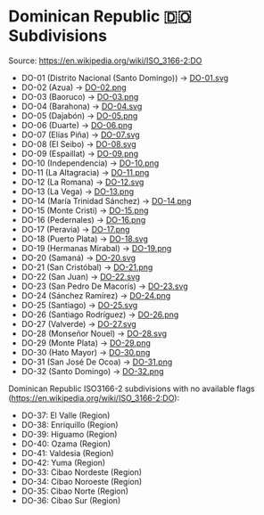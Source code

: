 # Dominican Republic 🇩🇴 Subdivisions

Source: https://en.wikipedia.org/wiki/ISO_3166-2:DO

* DO-01 (Distrito Nacional (Santo Domingo)) -> [DO-01.svg](https://github.com/amckenna41/iso3166-flag-icons/blob/main/iso3166-2-icons/DO/DO-01.svg)
* DO-02 (Azua) -> [DO-02.png](https://github.com/amckenna41/iso3166-flag-icons/blob/main/iso3166-2-icons/DO/DO-02.png)
* DO-03 (Baoruco) -> [DO-03.png](https://github.com/amckenna41/iso3166-flag-icons/blob/main/iso3166-2-icons/DO/DO-03.png)
* DO-04 (Barahona) -> [DO-04.svg](https://github.com/amckenna41/iso3166-flag-icons/blob/main/iso3166-2-icons/DO/DO-04.svg)
* DO-05 (Dajabón) -> [DO-05.png](https://github.com/amckenna41/iso3166-flag-icons/blob/main/iso3166-2-icons/DO/DO-05.png)
* DO-06 (Duarte) -> [DO-06.png](https://github.com/amckenna41/iso3166-flag-icons/blob/main/iso3166-2-icons/DO/DO-06.png)
* DO-07 (Elías Piña) -> [DO-07.svg](https://github.com/amckenna41/iso3166-flag-icons/blob/main/iso3166-2-icons/DO/DO-07.svg)
* DO-08 (El Seibo) -> [DO-08.svg](https://github.com/amckenna41/iso3166-flag-icons/blob/main/iso3166-2-icons/DO/DO-08.svg)
* DO-09 (Espaillat) -> [DO-09.png](https://github.com/amckenna41/iso3166-flag-icons/blob/main/iso3166-2-icons/DO/DO-09.png)
* DO-10 (Independencia) -> [DO-10.png](https://github.com/amckenna41/iso3166-flag-icons/blob/main/iso3166-2-icons/DO/DO-10.png)
* DO-11 (La Altagracia) -> [DO-11.png](https://github.com/amckenna41/iso3166-flag-icons/blob/main/iso3166-2-icons/DO/DO-11.png)
* DO-12 (La Romana) -> [DO-12.svg](https://github.com/amckenna41/iso3166-flag-icons/blob/main/iso3166-2-icons/DO/DO-12.svg)
* DO-13 (La Vega) -> [DO-13.png](https://github.com/amckenna41/iso3166-flag-icons/blob/main/iso3166-2-icons/DO/DO-13.png)
* DO-14 (María Trinidad Sánchez) -> [DO-14.png](https://github.com/amckenna41/iso3166-flag-icons/blob/main/iso3166-2-icons/DO/DO-14.png)
* DO-15 (Monte Cristi) -> [DO-15.png](https://github.com/amckenna41/iso3166-flag-icons/blob/main/iso3166-2-icons/DO/DO-15.png)
* DO-16 (Pedernales) -> [DO-16.png](https://github.com/amckenna41/iso3166-flag-icons/blob/main/iso3166-2-icons/DO/DO-16.png)
* DO-17 (Peravia) -> [DO-17.png](https://github.com/amckenna41/iso3166-flag-icons/blob/main/iso3166-2-icons/DO/DO-17.png)
* DO-18 (Puerto Plata) -> [DO-18.svg](https://github.com/amckenna41/iso3166-flag-icons/blob/main/iso3166-2-icons/DO/DO-18.svg)
* DO-19 (Hermanas Mirabal) -> [DO-19.png](https://github.com/amckenna41/iso3166-flag-icons/blob/main/iso3166-2-icons/DO/DO-19.png)
* DO-20 (Samaná) -> [DO-20.svg](https://github.com/amckenna41/iso3166-flag-icons/blob/main/iso3166-2-icons/DO/DO-20.svg)
* DO-21 (San Cristóbal) -> [DO-21.png](https://github.com/amckenna41/iso3166-flag-icons/blob/main/iso3166-2-icons/DO/DO-21.png)
* DO-22 (San Juan) -> [DO-22.svg](https://github.com/amckenna41/iso3166-flag-icons/blob/main/iso3166-2-icons/DO/DO-22.svg)
* DO-23 (San Pedro De Macorís) -> [DO-23.svg](https://github.com/amckenna41/iso3166-flag-icons/blob/main/iso3166-2-icons/DO/DO-23.svg)
* DO-24 (Sánchez Ramírez) -> [DO-24.png](https://github.com/amckenna41/iso3166-flag-icons/blob/main/iso3166-2-icons/DO/DO-24.png)
* DO-25 (Santiago) -> [DO-25.svg](https://github.com/amckenna41/iso3166-flag-icons/blob/main/iso3166-2-icons/DO/DO-25.svg)
* DO-26 (Santiago Rodríguez) -> [DO-26.png](https://github.com/amckenna41/iso3166-flag-icons/blob/main/iso3166-2-icons/DO/DO-26.png)
* DO-27 (Valverde) -> [DO-27.svg](https://github.com/amckenna41/iso3166-flag-icons/blob/main/iso3166-2-icons/DO/DO-27.svg)
* DO-28 (Monseñor Nouel) -> [DO-28.svg](https://github.com/amckenna41/iso3166-flag-icons/blob/main/iso3166-2-icons/DO/DO-28.svg)
* DO-29 (Monte Plata) -> [DO-29.png](https://github.com/amckenna41/iso3166-flag-icons/blob/main/iso3166-2-icons/DO/DO-29.png)
* DO-30 (Hato Mayor) -> [DO-30.png](https://github.com/amckenna41/iso3166-flag-icons/blob/main/iso3166-2-icons/DO/DO-30.png)
* DO-31 (San José De Ocoa) -> [DO-31.png](https://github.com/amckenna41/iso3166-flag-icons/blob/main/iso3166-2-icons/DO/DO-31.png)
* DO-32 (Santo Domingo) -> [DO-32.png](https://github.com/amckenna41/iso3166-flag-icons/blob/main/iso3166-2-icons/DO/DO-32.png)

Dominican Republic ISO3166-2 subdivisions with no available flags (https://en.wikipedia.org/wiki/ISO_3166-2:DO):

* DO-37: El Valle (Region)
* DO-38: Enriquillo (Region)
* DO-39: Higuamo (Region)
* DO-40: Ozama (Region)
* DO-41: Valdesia (Region)
* DO-42: Yuma (Region)
* DO-33: Cibao Nordeste (Region)
* DO-34: Cibao Noroeste (Region)
* DO-35: Cibao Norte (Region)
* DO-36: Cibao Sur (Region)